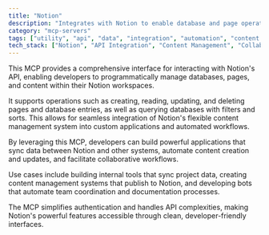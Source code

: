 ```yaml
---
title: "Notion"
description: "Integrates with Notion to enable database and page operations, content management, and collaborative workflows."
category: "mcp-servers"
tags: ["utility", "api", "data", "integration", "automation", "content management", "collaboration", "developer tools"]
tech_stack: ["Notion", "API Integration", "Content Management", "Collaboration Tools", "Automation"]
---
```


This MCP provides a comprehensive interface for interacting with Notion's API, enabling developers to programmatically manage databases, pages, and content within their Notion workspaces. 

It supports operations such as creating, reading, updating, and deleting pages and database entries, as well as querying databases with filters and sorts. This allows for seamless integration of Notion's flexible content management system into custom applications and automated workflows.

By leveraging this MCP, developers can build powerful applications that sync data between Notion and other systems, automate content creation and updates, and facilitate collaborative workflows. 

Use cases include building internal tools that sync project data, creating content management systems that publish to Notion, and developing bots that automate team coordination and documentation processes. 

The MCP simplifies authentication and handles API complexities, making Notion's powerful features accessible through clean, developer-friendly interfaces.